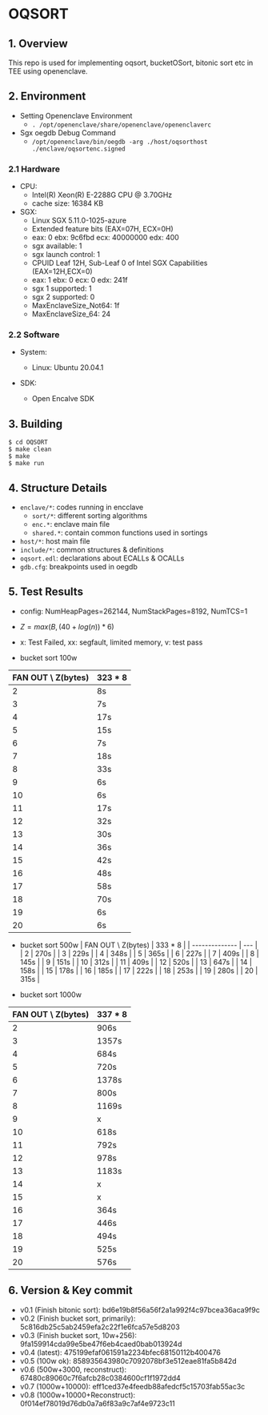 # OQSORT

## 1. Overview

This repo is used for implementing oqsort, bucketOSort, bitonic sort etc in TEE using openenclave.

## 2. Environment

- Setting Openenclave Environment
  - `. /opt/openenclave/share/openenclave/openenclaverc`
- Sgx oegdb Debug Command
  - `/opt/openenclave/bin/oegdb -arg ./host/oqsorthost ./enclave/oqsortenc.signed `

### 2.1 Hardware

- CPU:
  - Intel(R) Xeon(R) E-2288G CPU @ 3.70GHz
  - cache size: 16384 KB
- SGX:
  - Linux SGX 5.11.0-1025-azure
  - Extended feature bits (EAX=07H, ECX=0H)
  - eax: 0 ebx: 9c6fbd ecx: 40000000 edx: 400
  - sgx available: 1
  - sgx launch control: 1
  - CPUID Leaf 12H, Sub-Leaf 0 of Intel SGX Capabilities (EAX=12H,ECX=0)
  - eax: 1 ebx: 0 ecx: 0 edx: 241f
  - sgx 1 supported: 1
  - sgx 2 supported: 0
  - MaxEnclaveSize_Not64: 1f
  - MaxEnclaveSize_64: 24

### 2.2 Software

- System:

  - Linux: Ubuntu 20.04.1

- SDK:
  - Open Encalve SDK

## 3. Building

```
$ cd OQSORT
$ make clean
$ make
$ make run
```

## 4. Structure Details

- `enclave/*`: codes running in encclave
  - `sort/*`: different sorting algorithms
  - `enc.*`: enclave main file
  - `shared.*`: contain common functions used in sortings
- `host/*`: host main file
- `include/*`: common structures & definitions
- `oqsort.edl`: declarations about ECALLs & OCALLs
- `gdb.cfg`: breakpoints used in oegdb

## 5. Test Results

- config: NumHeapPages=262144, NumStackPages=8192, NumTCS=1
- $Z=max(B, (40+log(n)) * 6)$
- x: Test Failed, xx: segfault, limited memory, v: test pass

- bucket sort 100w

| FAN OUT \ Z(bytes) | 323 \* 8 |
| ------------------ | -------- |
| 2                  | 8s       |
| 3                  | 7s       |
| 4                  | 17s      |
| 5                  | 15s      |
| 6                  | 7s       |
| 7                  | 18s      |
| 8                  | 33s      |
| 9                  | 6s       |
| 10                 | 6s       |
| 11                 | 17s      |
| 12                 | 32s      |
| 13                 | 30s      |
| 14                 | 36s      |
| 15                 | 42s      |
| 16                 | 48s      |
| 17                 | 58s      |
| 18                 | 70s      |
| 19                 | 6s       |
| 20                 | 6s       |

- bucket sort 500w
  | FAN OUT \ Z(bytes) | 333 \* 8 |
  | -------------- | --- |
  | 2 | 270s |
  | 3 | 229s |
  | 4 | 348s |
  | 5 | 365s |
  | 6 | 227s |
  | 7 | 409s |
  | 8 | 145s |
  | 9 | 151s |
  | 10 | 312s |
  | 11 | 409s |
  | 12 | 520s |
  | 13 | 647s |
  | 14 | 158s |
  | 15 | 178s |
  | 16 | 185s |
  | 17 | 222s |
  | 18 | 253s |
  | 19 | 280s |
  | 20 | 315s |

- bucket sort 1000w

| FAN OUT \ Z(bytes) | 337 \* 8 |
| ------------------ | -------- |
| 2                  | 906s     |
| 3                  | 1357s    |
| 4                  | 684s     |
| 5                  | 720s     |
| 6                  | 1378s    |
| 7                  | 800s     |
| 8                  | 1169s    |
| 9                  | x        |
| 10                 | 618s     |
| 11                 | 792s     |
| 12                 | 978s     |
| 13                 | 1183s    |
| 14                 | x        |
| 15                 | x        |
| 16                 | 364s     |
| 17                 | 446s     |
| 18                 | 494s     |
| 19                 | 525s     |
| 20                 | 576s     |

## 6. Version & Key commit

- v0.1 (Finish bitonic sort): bd6e19b8f56a56f2a1a992f4c97bcea36aca9f9c
- v0.2 (Finish bucket sort, primarily): 5c816db25c5ab2459efa2c22f1e6fca57e5d8203
- v0.3 (Finish bucket sort, 10w+256): 9fa159914cda99e5be47f6eb4caed0bab013924d
- v0.4 (latest): 475199efaf061591a2234bfec68150112b400476
- v0.5 (100w ok): 858935643980c7092078bf3e512eae81fa5b842d
- v0.6 (500w+3000, reconstruct): 67480c89060c7f6afcb28c0384600cf1f1972dd4
- v0.7 (1000w+10000): eff1ced37e4feedb88afedcf5c15703fab55ac3c
- v0.8 (1000w+10000+Reconstruct): 0f014ef78019d76db0a7a6f83a9c7af4e9723c11
